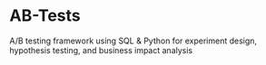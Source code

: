# AB-Tests
A/B testing framework using SQL &amp; Python for experiment design, hypothesis testing, and business impact analysis

